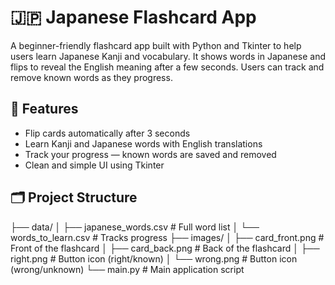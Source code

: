 # 🇯🇵 Japanese Flashcard App

A beginner-friendly flashcard app built with Python and Tkinter to help users learn Japanese Kanji and vocabulary. It shows words in Japanese and flips to reveal the English meaning after a few seconds. Users can track and remove known words as they progress.

## 🚀 Features

- Flip cards automatically after 3 seconds  
- Learn Kanji and Japanese words with English translations  
- Track your progress — known words are saved and removed  
- Clean and simple UI using Tkinter  

## 🗂️ Project Structure
├── data/
│   ├── japanese_words.csv         # Full word list
│   └── words_to_learn.csv         # Tracks progress
├── images/
│   ├── card_front.png             # Front of the flashcard
│   ├── card_back.png              # Back of the flashcard
│   ├── right.png                  # Button icon (right/known)
│   └── wrong.png                  # Button icon (wrong/unknown)
└── main.py                        # Main application script

